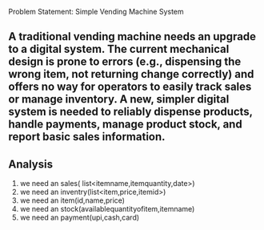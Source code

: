 Problem Statement: Simple Vending Machine System

A traditional vending machine needs an upgrade to a digital system.
The current mechanical design is prone to errors 
(e.g., dispensing the wrong item, not returning change correctly) 
and offers no way for operators to easily track sales or manage inventory.
A new, simpler digital system is needed to reliably dispense products, handle payments, manage product stock,
and report basic sales information.
---

Analysis
-

1. we need an sales( list<itemname,itemquantity,date>)
2. we need an  inventry(list<item,price,itemid>)
3. we need an item(id,name,price)
5. we need an stock(availablequantityofitem,itemname)
6. we need an payment(upi,cash,card)